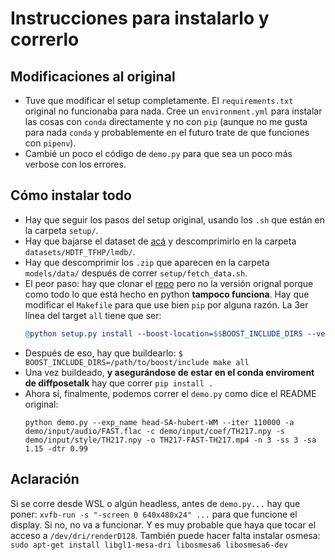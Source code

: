 # Instrucciones para instalarlo y correrlo

## Modificaciones al original

- Tuve que modificar el setup completamente. El `requirements.txt` original no funcionaba para nada. Cree un `environment.yml` para instalar las cosas con `conda` directamente y no con `pip` (aunque no me gusta para nada `conda` y probablemente en el futuro trate de que funciones con `pipenv`).
- Cambié un poco el código de `demo.py` para que sea un poco más verbose con los errores.

## Cómo instalar todo

- Hay que seguir los pasos del setup original, usando los `.sh` que están en la carpeta `setup/`.
- Hay que bajarse el dataset de [acá](https://drive.google.com/drive/folders/1KmHNuExz-BCUhqW72x9n42WY186eZLie) y descomprimirlo en la carpeta `datasets/HDTF_TFHP/lmdb/`.
- Hay que descomprimir los `.zip` que aparecen en la carpeta `models/data/` después de correr `setup/fetch_data.sh`.
- El peor paso: hay que clonar el [repo](https://github.com/MPI-IS/mesh) pero no la versión orignal porque como todo lo que está hecho en python **tampoco funciona**. Hay que modificar el `Makefile` para que use bien `pip` por alguna razón. La 3er línea del target `all` tiene que ser:
    ```makefile	
    @python setup.py install --boost-location=$$BOOST_INCLUDE_DIRS --verbose
    ```
- Después de eso, hay que buildearlo: `$ BOOST_INCLUDE_DIRS=/path/to/boost/include make all`
- Una vez buildeado, **y asegurándose de estar en el conda enviroment de diffposetalk** hay que correr `pip install .`
- Ahora sí, finalmente, podemos correr el `demo.py` como dice el README original:
    ```shell
    python demo.py --exp_name head-SA-hubert-WM --iter 110000 -a demo/input/audio/FAST.flac -c demo/input/coef/TH217.npy -s demo/input/style/TH217.npy -o TH217-FAST-TH217.mp4 -n 3 -ss 3 -sa 1.15 -dtr 0.99
    ```


## Aclaración

Si se corre desde WSL o algún headless, antes de `demo.py...` hay que poner: `xvfb-run -s "-screen 0 640x480x24" ...` para que funcione el display. Si no, no va a funcionar. Y es muy probable que haya que tocar el acceso a `/dev/dri/renderD128`. También puede hacer falta instalar osmesa: `sudo apt-get install libgl1-mesa-dri libosmesa6 libosmesa6-dev`